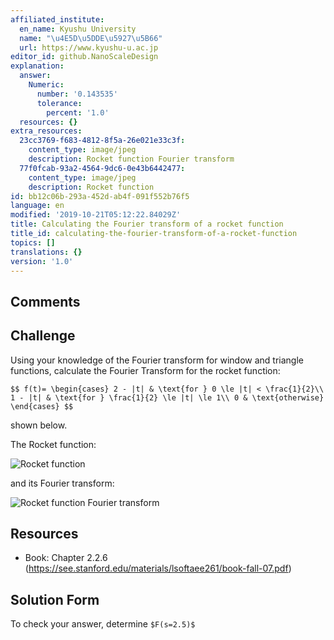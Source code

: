 ```yaml
---
affiliated_institute:
  en_name: Kyushu University
  name: "\u4E5D\u5DDE\u5927\u5B66"
  url: https://www.kyushu-u.ac.jp
editor_id: github.NanoScaleDesign
explanation:
  answer:
    Numeric:
      number: '0.143535'
      tolerance:
        percent: '1.0'
  resources: {}
extra_resources:
  23cc3769-f683-4812-8f5a-26e021e33c3f:
    content_type: image/jpeg
    description: Rocket function Fourier transform
  77f0fcab-93a2-4564-9dc6-0e43b6442477:
    content_type: image/jpeg
    description: Rocket function
id: bb12c06b-293a-452d-ab4f-091f552b76f5
language: en
modified: '2019-10-21T05:12:22.84029Z'
title: Calculating the Fourier transform of a rocket function
title_id: calculating-the-fourier-transform-of-a-rocket-function
topics: []
translations: {}
version: '1.0'
---
```


## Comments



## Challenge
Using your knowledge of the Fourier transform for window and triangle functions, calculate the Fourier Transform for the rocket function:

`$$
    f(t)=
    \begin{cases}
        2 - |t| & \text{for } 0 \le |t| < \frac{1}{2}\\
        1 - |t| & \text{for } \frac{1}{2} \le |t| \le 1\\
        0 & \text{otherwise}
    \end{cases}
$$`
    
shown below.

The Rocket function:

![Rocket function](/api/v0/teachers/github.NanoScaleDesign/resources/public/77f0fcab-93a2-4564-9dc6-0e43b6442477.jpeg/77f0fcab-93a2-4564-9dc6-0e43b6442477.jpeg)

and its Fourier transform:

![Rocket function Fourier transform](/api/v0/teachers/github.NanoScaleDesign/resources/public/23cc3769-f683-4812-8f5a-26e021e33c3f.jpeg/23cc3769-f683-4812-8f5a-26e021e33c3f.jpeg)


## Resources
- Book: Chapter 2.2.6 (https://see.stanford.edu/materials/lsoftaee261/book-fall-07.pdf)



## Solution Form
To check your answer, determine `$F(s=2.5)$`



